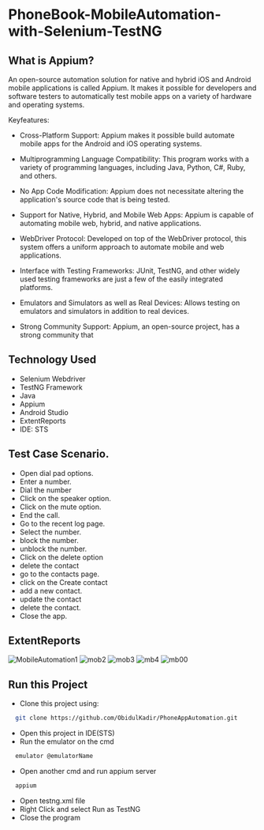 
#  PhoneBook-MobileAutomation-with-Selenium-TestNG



## What is Appium?


An open-source automation solution for native and hybrid iOS and Android mobile applications is called Appium. It makes it possible for developers and software testers to automatically test mobile apps on a variety of hardware and operating systems.

Keyfeatures:
- Cross-Platform Support: Appium makes it possible build automate mobile apps for the Android and iOS operating systems.

- Multiprogramming Language Compatibility: This program works with a variety of programming languages, including Java, Python, C#, Ruby, and others.

- No App Code Modification: Appium does not necessitate altering the application's source code that is being tested.

- Support for Native, Hybrid, and Mobile Web Apps: Appium is capable of automating mobile web, hybrid, and native applications.

- WebDriver Protocol: Developed on top of the WebDriver protocol, this system offers a uniform approach to automate mobile and web applications.

- Interface with Testing Frameworks: JUnit, TestNG, and other widely used testing frameworks are just a few of the easily integrated platforms.

- Emulators and Simulators as well as Real Devices: Allows testing on emulators and simulators in addition to real devices.

- Strong Community Support: Appium, an open-source project, has a strong community that

## Technology Used

- Selenium Webdriver
- TestNG Framework
- Java
- Appium
- Android Studio
- ExtentReports
- IDE: STS
 
## Test Case Scenario.

- Open dial pad options.
- Enter a number.
- Dial the number
- Click on the speaker option.
- Click on the mute option.
- End the call.
- Go to the recent log page.
- Select the number.
- block the number.
- unblock the number.
- Click on the delete option
- delete the contact
- go to the contacts page.
- click on the Create contact 
- add a new contact.
- update the contact
- delete the contact.
- Close the app.


## ExtentReports

![MobileAutomation1](https://github.com/ObidulKadir/PhoneAppAutomation/assets/39410598/5081934e-cca8-4de0-b377-35f94d2ac696)
![mob2](https://github.com/ObidulKadir/PhoneAppAutomation/assets/39410598/5d590579-b4c4-4203-bcfa-81adcb5cd4e6)
![mob3](https://github.com/ObidulKadir/PhoneAppAutomation/assets/39410598/2d71b8fc-6864-4993-b16e-1b6587239741)
![mb4](https://github.com/ObidulKadir/PhoneAppAutomation/assets/39410598/dd6bd4de-f5cb-4400-b8a4-3aed1f2bdff1)
![mb00](https://github.com/ObidulKadir/PhoneAppAutomation/assets/39410598/0b13eb63-35bf-43d1-b288-eabadedf21b6)



## Run this Project

- Clone this project using:

```bash
  git clone https://github.com/ObidulKadir/PhoneAppAutomation.git
```

- Open this project in IDE(STS)
- Run the emulator on the cmd
```bash
  emulator @emulatorName
```
- Open another cmd and run appium server
```bash
  appium
```
- Open testng.xml file
- Right Click and select Run as TestNG
- Close the program
